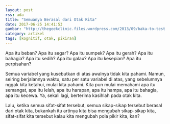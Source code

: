 ```yaml
---
layout: post
rss: ada
title: "Semuanya Berasal dari Otak Kita"
date: 2017-06-25 14:41:53
gambar: "http://thegeekclinic.files.wordpress.com/2013/09/baka-to-test.png"
category: artikel
tags: [kognitif, otak, pikiran]
---
```


Apa itu beban? Apa itu segar? Apa itu sumpek? Apa itu gerah? Apa itu bahagia? Apa itu sedih? Apa itu galau? Apa itu kesepian? Apa itu perpisahan?

Semua variabel yang kusebutkan di atas awalnya tidak kita pahami. Namun, seiring berjalannya waktu, satu per satu variabel di atas, yang sebelumnya nggak kita ketahui, mulai kita pahami. Kita pun mulai memahami apa itu semangat, apa itu lelah, apa itu harapan, apa itu hampa, apa itu bahagia, apa itu kecewa. Ya, sekali lagi, berterima kasihlah pada otak kita.

Lalu, ketika semua sifat-sifat tersebut, semua sikap-sikap tersebut berasal dari otak kita, bukankah itu artinya kita bisa mengubah sikap-sikap kita, sifat-sifat kita tersebut kalau kita mengubah pola pikir kita, kan?